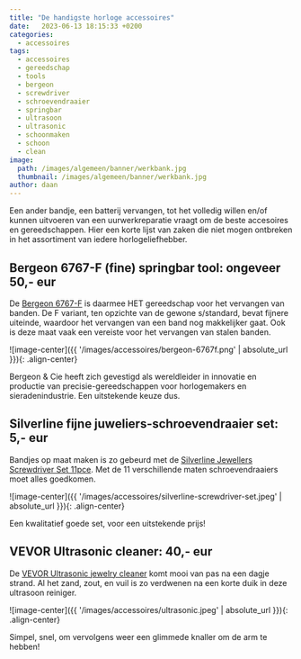 ```yaml
---
title: "De handigste horloge accessoires"
date:   2023-06-13 18:15:33 +0200
categories:
  - accessoires
tags:
  - accessoires
  - gereedschap
  - tools
  - bergeon
  - screwdriver
  - schroevendraaier
  - springbar
  - ultrasoon
  - ultrasonic
  - schoonmaken
  - schoon
  - clean
image: 
  path: /images/algemeen/banner/werkbank.jpg
  thumbnail: /images/algemeen/banner/werkbank.jpg
author: daan
---
```

Een ander bandje, een batterij vervangen, tot het volledig willen en/of kunnen uitvoeren van een uurwerkreparatie vraagt om de beste accesoires en gereedschappen. Hier een korte lijst van zaken die niet mogen ontbreken in het assortiment van iedere horlogeliefhebber.

## Bergeon 6767-F (fine) springbar tool: ongeveer 50,- eur
De [Bergeon 6767-F](https://www.bergeon.swiss/outil-aux-barrette-en-acier-avec-pointe-et-fourchette-fine-longueur-145-mm.html) is daarmee HET gereedschap voor het vervangen van banden. De F variant, ten opzichte van de gewone s/standard, bevat  fijnere uiteinde, waardoor het vervangen van een band nog makkelijker gaat. Ook is deze maat vaak een vereiste voor het vervangen van stalen banden.

![image-center]({{ '/images/accessoires/bergeon-6767f.png' | absolute_url }}){: .align-center}

Bergeon & Cie heeft zich gevestigd als wereldleider in innovatie en productie van precisie-gereedschappen voor horlogemakers en sieradenindustrie. Een uitstekende keuze dus.

## Silverline fijne juweliers-schroevendraaier set: 5,- eur
Bandjes op maat maken is zo gebeurd met de [Silverline Jewellers Screwdriver Set 11pce](https://www.silverlinetools.com/en-GB/Product/ProductDetail?ModelName=633602). Met de 11 verschillende maten schroevendraaiers moet alles goedkomen.

![image-center]({{ '/images/accessoires/silverline-screwdriver-set.jpeg' | absolute_url }}){: .align-center}

Een kwalitatief goede set, voor een uitstekende prijs!

## VEVOR Ultrasonic cleaner: 40,- eur
De [VEVOR Ultrasonic jewelry cleaner](https://eur.vevor.com/ultrasonic-cleaner-c_11064/vevor-ultrasonic-cleaner-ultrasound-cleaning-machine-500ml-white-for-jewelry-p_010599447200) komt mooi van pas na een dagje strand. Al het zand, zout, en vuil is zo verdwenen na een korte duik in deze ultrasoon reiniger.

![image-center]({{ '/images/accessoires/ultrasonic.jpeg' | absolute_url }}){: .align-center}

Simpel, snel, om vervolgens weer een glimmede knaller om de arm te hebben!
